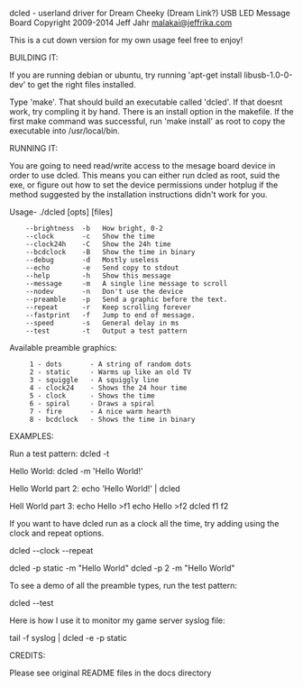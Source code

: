 dcled - userland driver for Dream Cheeky (Dream Link?) USB LED Message Board
Copyright 2009-2014 Jeff Jahr <malakai@jeffrika.com> 

This is a cut down version for my own usage feel free to enjoy! 

BUILDING IT:

If you are running
debian or ubuntu, try running 'apt-get install libusb-1.0-0-dev' to get the
right files installed.

Type 'make'.  That should build an executable called 'dcled'.  If that doesnt
work, try compling it by hand.  There is an install option in the makefile.  If
the first make command was successful, run 'make install' as root to copy the
executable into /usr/local/bin.

RUNNING IT:

You are going to need read/write access to the mesage board device in order to
use dcled.  This means you can either run dcled as root, suid the exe, or
figure out how to set the device permissions under hotplug if the method
suggested by the installation instructions didn't work for you.  

Usage- ./dcled [opts] [files]

        --brightness  -b   How bright, 0-2
        --clock       -c   Show the time
        --clock24h    -C   Show the 24h time
        --bcdclock    -B   Show the time in binary
        --debug       -d   Mostly useless
        --echo        -e   Send copy to stdout
        --help        -h   Show this message
        --message     -m   A single line message to scroll
        --nodev       -n   Don't use the device
        --preamble    -p   Send a graphic before the text.
        --repeat      -r   Keep scrolling forever
        --fastprint   -f   Jump to end of message.
        --speed       -s   General delay in ms
        --test        -t   Output a test pattern

Available preamble graphics:

         1 - dots       - A string of random dots
         2 - static     - Warms up like an old TV
         3 - squiggle   - A squiggly line
         4 - clock24    - Shows the 24 hour time
         5 - clock      - Shows the time
         6 - spiral     - Draws a spiral
         7 - fire       - A nice warm hearth
         8 - bcdclock   - Shows the time in binary


EXAMPLES:

Run a test pattern:
dcled -t  

Hello World:
dcled -m 'Hello World!'

Hello World part 2:
echo 'Hello World!' | dcled

Hell World part 3:
echo Hello >f1
echo Hello >f2
dcled f1 f2

If you want to have dcled run as a clock all the time, try adding using the clock and repeat options.

dcled --clock --repeat

dcled -p static -m "Hello World"
dcled -p 2 -m "Hello World"

To see a demo of all the preamble types, run the test pattern:

dcled --test

Here is how I use it to monitor my game server syslog file:

tail -f syslog | dcled -e -p static

CREDITS:

Please see original README files in the docs directory
